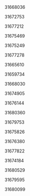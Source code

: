 31668036

31672753

31677212

31675469

31675249

31677278

31665610

31659734

31668030

31674905

31676144

31680360

31679753

31675826

31676380

31677822

31674184

31680529

31679595

31680099

